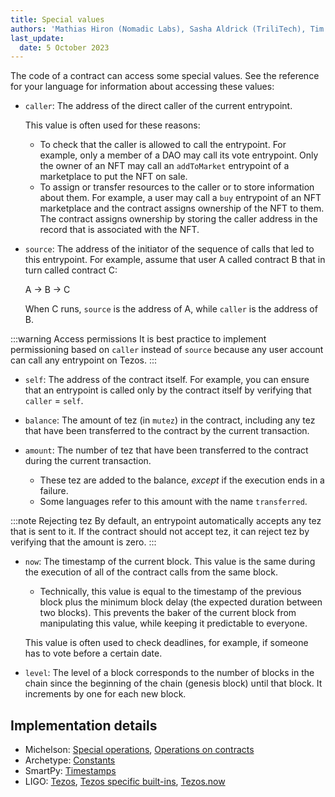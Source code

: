 ```yaml
---
title: Special values
authors: 'Mathias Hiron (Nomadic Labs), Sasha Aldrick (TriliTech), Tim McMackin (TriliTech)'
last_update:
  date: 5 October 2023
---
```


The code of a contract can access some special values.
See the reference for your language for information about accessing these values:

- `caller`: The address of the direct caller of the current entrypoint.

  This value is often used for these reasons:

  - To check that the caller is allowed to call the entrypoint.
  For example, only a member of a DAO may call its vote entrypoint.
  Only the owner of an NFT may call an `addToMarket` entrypoint of a marketplace to put the NFT on sale.
  - To assign or transfer resources to the caller or to store information about them.
  For example, a user may call a `buy` entrypoint of an NFT marketplace and the contract assigns ownership of the NFT to them.
  The contract assigns ownership by storing the caller address in the record that is associated with the NFT.

- `source`: The address of the initiator of the sequence of calls that led to this entrypoint.
For example, assume that user A called contract B that in turn called contract C:

  A -> B -> C

  When C runs, `source` is the address of A, while `caller` is the address of B.

:::warning Access permissions
It is best practice to implement permissioning based on `caller` instead of `source` because any user account can call any entrypoint on Tezos.
:::

- `self`: The address of the contract itself.
For example, you can ensure that an entrypoint is called only by the contract itself by verifying that `caller` = `self`.

- `balance`: The amount of tez (in `mutez`) in the contract, including any tez that have been transferred to the contract by the current transaction.

- `amount`: The number of tez that have been transferred to the contract during the current transaction.

  - These tez are added to the balance, _except_ if the execution ends in a failure.
  - Some languages refer to this amount with the name `transferred`.

:::note Rejecting tez
By default, an entrypoint automatically accepts any tez that is sent to it.
If the contract should not accept tez, it can reject tez by verifying that the amount is zero.
:::

- `now`: The timestamp of the current block.
This value is the same during the execution of all of the contract calls from the same block.

  - Technically, this value is equal to the timestamp of the previous block plus the minimum block delay (the expected duration between two blocks).
  This prevents the baker of the current block from manipulating this value, while keeping it predictable to everyone.

  This value is often used to check deadlines, for example, if someone has to vote before a certain date.

- `level`: The level of a block corresponds to the number of blocks in the chain since the beginning of the chain (genesis block) until that block.
It increments by one for each new block.

## Implementation details

- Michelson: [Special operations](https://tezos.gitlab.io/active/michelson.html#special-operations), [Operations on contracts](https://tezos.gitlab.io/active/michelson.html#operations-on-contracts)
- Archetype: [Constants](https://archetype-lang.org/docs/reference/expressions/constants/#now)
- SmartPy: [Timestamps](https://smartpy.io/manual/syntax/timestamps)
- LIGO: [Tezos](https://ligolang.org/docs/reference/current-reference), [Tezos specific built-ins](https://ligolang.org/docs/advanced/entrypoints-contracts#tezos-specific-built-ins), [Tezos.now](https://ligolang.org/docs/advanced/timestamps-addresses#starting-time-of-the-current-block)
